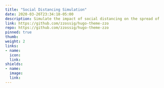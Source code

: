 ```yaml
---
title: "Social Distancing Simulation"
date: 2020-03-26T23:34:18-05:00
description: Simulate the impact of social distancing on the spread of coronavirus!
link: https://github.com/zzossig/hugo-theme-zzo
repo: https://github.com/zzossig/hugo-theme-zzo
pinned: true
thumb:
weight: 2
links:
- name: 
  icon: 
  link: 
shields:
- name: 
  image: 
  link: 
---
```

